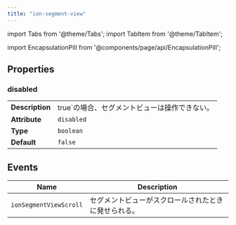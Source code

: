 ```yaml
---
title: "ion-segment-view"
---
```

import Tabs from '@theme/Tabs';
import TabItem from '@theme/TabItem';



import EncapsulationPill from '@components/page/api/EncapsulationPill';

<EncapsulationPill type="shadow" />


  
## Properties


### disabled

| | |
| --- | --- |
| **Description** | true`の場合、セグメントビューは操作できない。 |
| **Attribute** | `disabled` |
| **Type** | `boolean` |
| **Default** | `false` |



## Events

| Name | Description |
| --- | --- |
| `ionSegmentViewScroll` | セグメントビューがスクロールされたときに発せられる。 |

